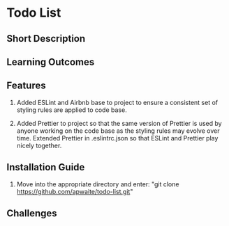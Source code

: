 # Todo List

## Short Description

## Learning Outcomes

## Features

1. Added ESLint and Airbnb base to project to ensure a consistent set of styling rules are applied to code base.

2. Added Prettier to project so that the same version of Prettier is used by anyone working on the code base as the styling rules may evolve over time. Extended Prettier in .eslintrc.json so that ESLint and Prettier play nicely together.

## Installation Guide

1. Move into the appropriate directory and enter: "git clone https://github.com/apwaite/todo-list.git"

## Challenges
